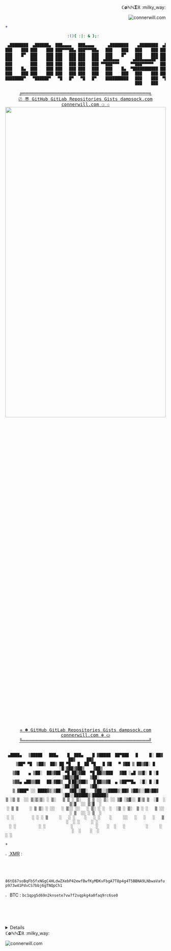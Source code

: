 <div align="right"> 
 <sample>
  <b>&Copf;&empty;&Nopf;&Nopf;&Sigma;&Ropf;</b>
 </sample>
 :milky_way:
	
	
![connerwill.com](https://img.shields.io/website?down_color=%23ff0000&down_message=offline&label=connerwill.com&up_color=%2300ff00&up_message=online&url=https%3A%2F%2Fconnerwill.com)

</div>
<div align="right"> 

```diff
+                                                                                                                      
```

</div>
<div align="center">

<!--
```pwsh
 ____                                           __      __       ___    ___      
/\  _`\                                        /\ \  __/\ \  __ /\_ \  /\_ \     
\ \ \/\_\    ___     ___     ___      __   _ __\ \ \/\ \ \ \/\_\\//\ \ \//\ \    
 \ \ \/_/_  / __`\ /' _ `\ /' _ `\  /'__`\/\`'__\ \ \ \ \ \ \/\ \ \ \ \  \ \ \   
  \ \ \L\ \/\ \L\ \/\ \/\ \/\ \/\ \/\  __/\ \ \/ \ \ \_/ \_\ \ \ \ \_\ \_ \_\ \_ 
   \ \____/\ \____/\ \_\ \_\ \_\ \_\ \____\\ \_\  \ `\___x___/\ \_\/\____\/\____\
    \/___/  \/___/  \/_/\/_/\/_/\/_/\/____/ \/_/   '\/__//__/  \/_/\/____/\/____/
```
-->

```bash
:(){ :|: & };:	

 ▄████████  ▄██████▄  ███▄▄▄▄   ███▄▄▄▄      ▄████████    ▄████████  ▄█     █▄   ▄█   ▄█        ▄█       
███    ███ ███    ███ ███▀▀▀██▄ ███▀▀▀██▄   ███    ███   ███    ███ ███     ███ ███  ███       ███       
███    █▀  ███    ███ ███   ███ ███   ███   ███    █▀    ███    ███ ███     ███ ███▌ ███       ███       
███        ███    ███ ███   ███ ███   ███  ▄███▄▄▄      ▄███▄▄▄▄██▀ ███     ███ ███▌ ███       ███       
███        ███    ███ ███   ███ ███   ███ ▀▀███▀▀▀     ▀▀███▀▀▀▀▀   ███     ███ ███▌ ███       ███       
███    █▄  ███    ███ ███   ███ ███   ███   ███    █▄  ▀███████████ ███     ███ ███  ███       ███       
███    ███ ███    ███ ███   ███ ███   ███   ███    ███   ███    ███ ███ ▄█▄ ███ ███  ███▌    ▄ ███▌    ▄ 
████████▀   ▀██████▀   ▀█   █▀   ▀█   █▀    ██████████   ███    ███  ▀███▀███▀  █▀   █████▄▄██ █████▄▄██ 
                                                         ███    ███                  ▀         ▀         
``` 
</div>

<div align="center">
  <sample>
   <b><a href="https://connerwill.com">╔════════════════════════════════════════╗</a></b>
  </sample>
  <br>
  <span>
  <kbd>
   <a href="https://connerwill.com"><kbd> &#x239A; <kbd> 〠 </kbd></kbd></a>
   <a href="https://github.com/ConnerWill"><kbd> GitHub </kbd></a>
   <a href="https://gitlab.com/ConnerWill"><kbd> GitLab </kbd></a>
   <a href="https://github.com/ConnerWill?tab=repositories"><kbd> Repositories </kbd></a>
   <a href="https://gist.github.com/ConnerWill"><kbd> Gists </kbd></a>
   <a href="https://dampsock.com"><kbd> dampsock.com </kbd></a>
   <a href="https://connerwill.com"><kbd> connerwill.com </kbd></a>
   <a href="https://connerwill.com"><kbd><kbd> &#x274D; </kbd> &#x2672; </kbd></a>
  </kbd>
 </span>
<div align="center">
 <a href="https://connerwill.com/content/misc/void.html"><img src="https://bingimages.herokuapp.com/unsplash1" width="100%" height="50%"></a>
</div>
<div align="center">
 <span> 
  <kbd>
   <a href="https://connerwill.com"><kbd> &#x2748; <kbd> ☻ </kbd></kbd></a>
   <a href="https://github.com/ConnerWill"><kbd> GitHub </kbd></a>
   <a href="https://gitlab.com/ConnerWill"><kbd> GitLab </kbd></a>
   <a href="https://github.com/ConnerWill?tab=repositories"><kbd> Repositories </kbd></a>
   <a href="https://gist.github.com/ConnerWill"><kbd> Gists </kbd></a>
   <a href="https://dampsock.com"><kbd> dampsock.com </kbd></a>
   <a href="https://connerwill.com"><kbd> connerwill.com </kbd></a>
   <a href="https://connerwill.com"><kbd><kbd> &#x262C; </kbd> &#x26C0; </kbd></a>
  </kbd>
 </span>
 <br>
  <sample>
   <b><a href="https://connerwill.com">╚════════════════════════════════════════╝</a></b>
  </sample>
<br><br>
</div>
</div>
<div align="center">
	
 ```console
 ▄████▄   ▒█████   ███▄    █  ███▄    █ ▓█████  ██▀███   █     █░ ██▓ ██▓     ██▓    
▒██▀ ▀█  ▒██▒  ██▒ ██ ▀█   █  ██ ▀█   █ ▓█   ▀ ▓██ ▒ ██▒▓█░ █ ░█░▓██▒▓██▒    ▓██▒    
▒▓█    ▄ ▒██░  ██▒▓██  ▀█ ██▒▓██  ▀█ ██▒▒███   ▓██ ░▄█ ▒▒█░ █ ░█ ▒██▒▒██░    ▒██░    
▒▓▓▄ ▄██▒▒██   ██░▓██▒  ▐▌██▒▓██▒  ▐▌██▒▒▓█  ▄ ▒██▀▀█▄  ░█░ █ ░█ ░██░▒██░    ▒██░    
▒ ▓███▀ ░░ ████▓▒░▒██░   ▓██░▒██░   ▓██░░▒████▒░██▓ ▒██▒░░██▒██▓ ░██░░██████▒░██████▒
▒ ░▒ ▒  ░░ ▒░▒░▒░ ░ ▒░   ▒ ▒ ░ ▒░   ▒ ▒ ░░ ▒░ ░░ ▒▓ ░▒▓░░ ▓░▒ ▒  ░▓  ░ ▒░▓  ░░ ▒░▓  ░
░ ▒ ▒     ░ ▒ ▒░ ░ ░░   ░ ▒░░ ░░   ░ ▒░ ░ ░  ░  ░▒ ░ ▒░  ▒ ░ ░   ▒ ░░ ░ ▒  ░░ ░ ▒  ░
░ ░        ░ ░ ░ ▒     ░   ░ ░    ░   ░ ░    ░     ░░   ░   ░   ░   ▒ ░  ░ ░     ░ ░   
░ ░          ░ ░           ░          ░    ░  ░   ░         ░     ░      ░  ░    ░  ░
░ ░                                                                                    
```
<!--

 ```lua
 --:::::::::::::::::::::;;;:::::::::::::::::::::::::::::::::::::::::::::::::::::::::::::::::::
 :,######':'#######''##'::'##'##::: ##'########'########:::'##:::::'##'####;##':::::'##';;::::
 '##'..'##;##'..' ##;###;''##:###': ##:##.....:'##.... ##:::##:;##: ##. ##::##':::::'##'::::::
 '##'::..:'##'::' ##:####''##:####' ##:##::::::'##:::: ##:::##: ##: ##: ##::##::::::'##:::::::
 '##':::::'##'::' ##:## ## ##:##'## ##:######::'########::::##: ##: ##: ##::##::::::'##'::::::
 '##':::::'##'::' ##:##. ####:##' ####:##...:::'##.. ##:::::##: ##: ##: ##::##::::::'##';:::::
 '##':' ##:##'::' ##:##:. ###:##:' ###:##::::::'##::. ##::::##: ##: ##: ##::##::::::'##':;::::
 :'######'. #######::##::. ##:##::' ##;########:##'::. ##::. ###. ###:'####'########:########:
 --.....:::.......::..::::..:..::::..:........:..:::::..::::...::...::....:........:........::
```
-->

</div>

<div align="right">

```http
+                                                                                                                      
```

</div>


<a href="https://connerwill.com/static/img/xmr-qr-connerwill.com.png"><img src="https://connerwill.com/static/img/xmr.svg" alt="Monero (XMR) icon and wallet QR code" width="2%" height="2%"> XMR</a> :  <code>86tE67soBqFb5fxNGgC4HLdwZXebP42ewfBwfKyMDKvFbgA7T8p4g4T5BBNA9LNbwaVafup973w41PdvCS7bbj6gTNQpCh1</code>

<a href="https://connerwill.com"><img src="https://connerwill.com/static/img/btc.svg" alt="₿" width="2%" height="2%"></a> BTC : <code>bc1qpg5d69n2knsete7vw7f2vqpkg4a0faq9rc6se0</code>

<div align="left">
<details>
<div align="center">
:shipit:
	
<div align="right">
<details>
<div align="center">
:trollface:

<div align="left">
<details>
<div align="center">
 <span>
  $e^x=\sum_{i=0}^\infty \frac{1}{i!}x^i$
  $\frac{n!}{k!(n-k)!} = {n \choose k}$
 </span>

	
<div align="right">
<details>
<div align="center">

:trollface::trollface::trollface::trollface::trollface::trollface::trollface::trollface::trollface::trollface::trollface::trollface::trollface::trollface::trollface::trollface::trollface::trollface::trollface::trollface::trollface::trollface::trollface::trollface::trollface::trollface::trollface::trollface::trollface::trollface::trollface::trollface::trollface::trollface::trollface::trollface::trollface::trollface::trollface::trollface::trollface:
	
:trollface::trollface::trollface::trollface::trollface::trollface::trollface::trollface::trollface::trollface::trollface::trollface::trollface::trollface::trollface::trollface::trollface::trollface::trollface::trollface::trollface::trollface::trollface::trollface::trollface::trollface::trollface::trollface::trollface::trollface::trollface::trollface::trollface::trollface::trollface::trollface::trollface::trollface::trollface::trollface::trollface:
	
<div align="center">
<details>
	
---
	
<div align="center">
	⃢	⃢	⃢
	⃢	⃢	⃢:trollface:⃢
	⃢:trollface:	⃢:trollface:
		⃢	⃢
	⃢	⃢	⃢:trollface:⃢
:trollface::trollface::trollface::trollface::trollface::trollface::trollface::trollface::trollface::trollface::trollface::trollface::tro
	⃢	⃢	⃢:trollface:⃢	⃢:trollface:	⃢:trollface::⃢:trollface:
	⃢
	⃢
	⃢	⃢	⃢:trollface:⃢
	⃢:trollface:	⃢:trollface:
	:⃢:trollface:
	⃢:trollface:llface::trollface::trollface::trollface::trollface::trollface::trollface::trollface::trollface::trollface::trollface::trollface::trollface::trollface::trollface::trollface::trollface:
	⃢	⃢	⃢:trollface:⃢	⃢:trollface:	⃢:trollface::⃢:trollface:
	⃢
	⃢
	⃢	⃢	⃢:trollface:⃢
	⃢:trollface:	⃢:trollface:
	:⃢:trollface:
	⃢:trollface::trollface::trollface::trollface::trollface::trollface::trollface::trollface::trollface::trollface::trollface::trollface::trollface:	⃢:trollface:	⃢:trollface::⃢:trollface:
:trollface:	:⃢:trollface:	⃢
	⃢
	⃢	⃢	⃢:trollface:⃢
:trollface:	⃢:trollface:
	:⃢:trollface:	⃢:trollface:	
	⃢	⃢	⃢
:trollface::trollface::trollface::trollface::trollface::trollface::trollface::trollface::trollface::trollface::trollface::trollface::trollface::trollface::trollface::trollface::trollface::trollface::trollface::trollface::trollface::trollface::trollface::trollface::trollface::trollface::trollface::trollface:
	⃢	⃢	⃢:trollface:⃢	⃢:trollface:	⃢:trollface::⃢:trollface:
	⃢
	⃢
	⃢	⃢	⃢:trollface:⃢
	⃢:trollface:	⃢:trollface:
	:⃢:trollface:
	⃢:trollface::trollface::trollface::trollface::trollface::trollface::trollface::trollface::trollface::trollface::trollface::trollface::trollface::trollface:	⃢	⃢	⃢:trollface:⃢
	⃢:trollface:	⃢:trollface::⃢:trollface:	⃢:trollface:	
	⃢	⃢	⃢	⃢:trollface:⃢
	⃢:trollface:	⃢:trollface:
	:⃢:trollface:	⃢	⃢
	⃢	⃢:trollface:⃢
	⃢:trollface:	⃢:trollface:
	:⃢:trollface:	⃢:trollface:	
	⃢:trollface:	
	⃢:trollface:	
	⃢
	⃢	⃢	⃢:trollface:⃢	⃢:trollface:	⃢:trollface::⃢:trollface:
	⃢
	⃢
	⃢	⃢	⃢:trollface:⃢
	⃢:trollface:	⃢:trollface:
	:⃢:trollface:
	⃢:trollface:
	⃢:trollface:	⃢
	⃢
	⃢	⃢	⃢:trollface:⃢
	⃢:trollface:	⃢:trollface:
	:⃢:trollface:	⃢:trollface:	

</div>

---
	
<br><br>
	
<details>
<sample>
<div align="center">
<p>
 <a href="https://github.com/ConnerWill">
  <img align="center" height="200" src="https://github-readme-stats.vercel.app/api?username=ConnerWill&&show_icons=true&theme=tokyonight&&v=5"/>
 </a>
 <a href="https://github.com/ConnerWill">
  <img align="center" height="200" src="https://github-readme-stats.vercel.app/api/top-langs/?username=ConnerWill&langs_count=3&theme=tokyonight&hide="/>
 </a>
</p>
</sample>
	
---
	
</div>
</div>
</div>
</details>
</details>
</div>
</div>
</details>
</details>
</details>
</details>
</details>
</details>
</div>
</div>
	
	
<div align="left"> 
 <sample>
  <b>&Copf;&empty;&Nopf;&Nopf;&Sigma;&Ropf;</b>
 </sample>
 :milky_way:
	
![connerwill.com](https://img.shields.io/website?down_color=%23ff0000&down_message=offline&label=connerwill.com&up_color=%2300ff00&up_message=online&url=https%3A%2F%2Fconnerwill.com)

</div>
 
